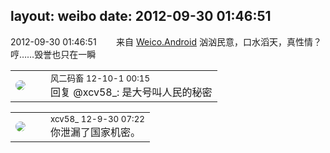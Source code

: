layout: weibo
date: 2012-09-30 01:46:51
---
<meta name="referrer" content="no-referrer" />

2012-09-30 01:46:51  &nbsp;&nbsp;&nbsp;&nbsp;&nbsp;&nbsp; 来自 <a href="http://app.weibo.com/t/feed/l4RWD" rel="nofollow">Weico.Android</a>
汹汹民意，口水滔天，真性情？哼……毁誉也只在一瞬 ​​​

<table style="width: 100%;">
  <tr>
    <td style="width: 40px;"><img style="border-radius:50%" src="https://tva3.sinaimg.cn/crop.0.0.639.639.50/6d2a6003jw8f3idy69w2gj20hs0hrt9g.jpg?KID=imgbed,tva&Expires=1624465155&ssig=HXhjABNaUX"></td>
    <td colspan="2"><small>风二码畜 12-10-1 00:15</small><br/>回复 @xcv58_: 是大号叫人民的秘密</td>
  </tr>
</table>

<table style="width: 100%;">
  <tr>
    <td style="width: 40px;"><img style="border-radius:50%" src="https://tva3.sinaimg.cn/crop.0.0.1242.1242.50/801f7e9ajw8f3peekcgoqj20yi0yidg9.jpg?KID=imgbed,tva&Expires=1624465155&ssig=eWItElBZT%2B"></td>
    <td colspan="2"><small>xcv58_ 12-9-30 07:22</small><br/>你泄漏了国家机密。</td>
  </tr>
</table>
